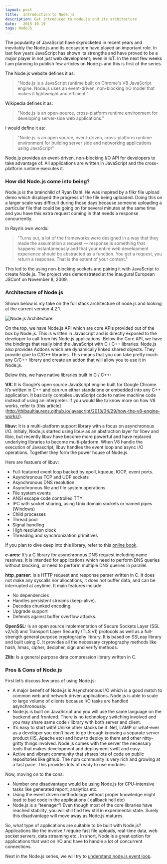 ```yaml
---
layout: post
title:  Introduction to Node.js
description: Get introduced to Node.js and its architecture
date:   2015-10-19
tags: NodeJS
---
```


The popularity of JavaScript have skyrocketed in recent years and inevitably the Node.js and its ecosystem have played an important role. In last few years JavaScript has shown its strengths and have proved to be a major player in not just web development; even in IoT. In the next few weeks I am planning to publish few articles on Node.js and this is first of the series.

The Node.js website defines it as:

<blockquote>
  "Node.js is a JavaScript runtime built on Chrome's V8 JavaScript engine. Node.js uses an event-driven, non-blocking I/O model that makes it lightweight and efficient."
</blockquote>


Wikipedia defines it as:


<blockquote>
 "Node.js is an open-source, cross-platform runtime environment for developing server-side web applications."
</blockquote>

I would define it as:

<blockquote>
  "Node.js is an open source, event-driven, cross-platform runtime environment for building server side and networking applications using JavaScript"
</blockquote>

Node.js provides an event-driven, non-blocking I/O API for developers to take advantage of. All applications are written in JavaScript and the cross-platform runtime executes it.

### How did Node.js come into being?

Node.js is the brainchild of Ryan Dahl. He was inspired by a flikr file upload demo which displayed the progress of the file being uploaded. Doing this on a larger scale was difficult during those days because someone uploading a particular file that could be going on for several minutes at the same time and you have this extra request coming in that needs a response concurrently.

In Rayn’s own words:

<blockquote>
 "Turns out, a lot of the frameworks were designed in a way that they made the assumption a request — response is something that happens instantaneously and that your entire web development experience should be abstracted as a function. You get a request, you return a response. That is the extent of your context."
</blockquote>

This led to the using non-blocking sockets and pairing it with JavaScript to create Node.js. The project was demonstrated at the inaugural European JSConf on November 8, 2009.

### Architecture of Node.js

Shown below is my take on the full stack architecture of node.js and looking at the current version 4.2.1.

<img class="img-responsive image-center thumbnail" src="{{site.url}}/img/nodejs/nodejs-arch.png" alt="Node.js Architecture" />

On the top, we have Node.js API which are core APIs provided out of the box by Node.js. This is written in Javascript and is directly exposed to the developer to call from his Node.js applications. Below the Core API, we have the bindings that really bind the JavaScript with C / C++ libraries. Node.js also provides Addons which are dynamically linked shared objects. They provide glue to C/C++ libraries. This means that you can take pretty much any C/C++ library and create an addon that will allow you to use it in Node.js.

Below this, we have native libraries built in C / C++:

**V8:** It is Google’s open source JavaScript engine built for Google Chrome. It’s written in C++ and can run either standalone or embedded into any C++ application. It basically compiles JavaScript code to native machine code instead of using an interpreter. If you would like to know more on how V8 works, refer to [this article] (http://thibaultlaurens.github.io/javascript/2013/04/29/how-the-v8-engine-works/).

**libuv:** It is a multi-platform support library with a focus on asynchronous I/O. Initialy, Node.js started using libuv as an abstraction layer for libev and libio, but recently libuv have become more powerful and have replaced underlying libraries to become multi-platform. When V8 handle the execution of Javascript, libuv handles the event loop and async I/O operations. Together they form the power house of Node.js.

Here are featuers of libuv:

- Full-featured event loop backed by epoll, kqueue, IOCP, event ports.
- Asynchronous TCP and UDP sockets
- Asynchronous DNS resolution
- Asynchronous file and file system operations
- File system events
- ANSI escape code controlled TTY
- IPC with socket sharing, using Unix domain sockets or named pipes (Windows)
- Child processes
- Thread pool
- Signal handling
- High resolution clock
- Threading and synchronization primitives

If you plan to dive deep into this library, refer to this [online book](http://nikhilm.github.io/uvbook/).

**c-ares:** It’s a C library for asynchronous DNS request including name resolves. It is intended for applications which need to perform DNS queries without blocking, or need to perform multiple DNS queries in parallel.

**http_parser:** Is a HTTP request and response parser written in C. It does not make any syscalls nor allocations, it does not buffer data, and can be interrupted at anytime. It main features include:

- No dependencies
- Handles persistent streams (keep-alive).
- Decodes chunked encoding.
- Upgrade support
- Defends against buffer overflow attacks.

**OpenSSL:** Is an open source implementation of Secure Sockets Layer (SSL v2/v3) and Transport Layer Security (TLS v1)  protocols as well as a full-strength general purpose cryptography library. It is based on SSLeay library and built using C. It provides all the necessary cryptography methods like hash, hmac, cipher, decipher, sign and verify methods.

**Zlib:** Is a general purpose data compression library written in C.

### Pros & Cons of Node.js

First let’s discuss few pros of using Node.js:

-	A major benefit of Node.js is Asynchronous I/O which is a good match to common web and network driven applications. Node.js is able to scale to large volume of clients because I/O tasks are handled asynchronously.
-	Node.js is built on JavaScript and you will use the same language on the backend and frontend. There is no technology switching involved and you may share same code / library with both server and client.
-	It’s easy to start with! Unlike other stacks be it .Net, LAMP or what-ever as a developer you don’t have to go through knowing a separate server product (IIS, Apache etc) and how to deploy to them and other nitty-gritty things involved. Node.js comes with the server the necessary tools that makes development and deployment swift and easy.
-	Active and vibrant community that shares lots of code on public repositories like github. The npm community is very rich and growing at a fast pace. This provides lots of ready to use modules.

Now, moving on to the cons:

-	Number one disadvantage would be using Node.js for CPU-intensive tasks like generated report, analytics etc.
-	Using the event driven methodology without proper knowledge might lead to  bad code in the applications ( callback hell etc)
-	Node.js is a “teenager”! Even though most of the core libraries have reached stability, you will still find few still in experimental state. Surely this disadvantage will move away as Node.js matures.


So, what type of applications are suitable to be built with Node.js? Applications like the involve / require fast file uploads, real-time data, web socket servers, data streaming etc.. In short, Node is a great option for applications that wait on I/O and have to handle a lot of concurrent connections.

Next in the Node.js series, we will try to [understand node.js event loop](http://abdelraoof.com/blog/2015/10/28/understanding-nodejs-event-loop).
